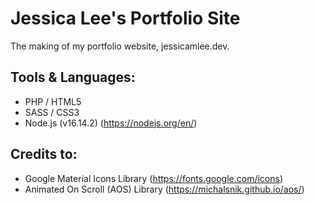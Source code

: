 # Jessica Lee's Portfolio Site
The making of my portfolio website, jessicamlee.dev.

## Tools & Languages:
* PHP / HTML5
* SASS / CSS3
* Node.js (v16.14.2) (https://nodejs.org/en/)

## Credits to: 
* Google Material Icons Library (https://fonts.google.com/icons)
* Animated On Scroll (AOS) Library (https://michalsnik.github.io/aos/)
